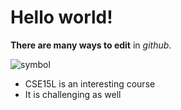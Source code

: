 # Hello world!

**There are many ways to edit** in *github*.

![symbol](https://upload.wikimedia.org/wikipedia/commons/thumb/4/48/Markdown-mark.svg/1200px-Markdown-mark.svg.png)

* CSE15L is an interesting course
* It is challenging as well
